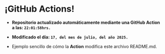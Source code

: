 # ¡GitHub Actions!
* **Repositorio actualizado automáticamente mediante una GitHub Action a las: `22:01:58hrs.`**
* **Modificado el día: `17, del mes de julio, del año 2025.`**

* Ejemplo sencillo de cómo la **Action** modifica este archivo README.md.
